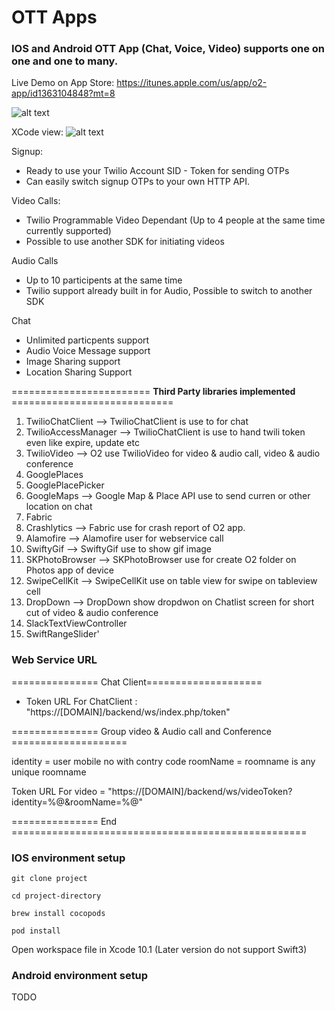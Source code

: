 # OTT Apps

### IOS and Android OTT App (Chat, Voice, Video) supports one on one and one to many.


Live Demo on App Store: https://itunes.apple.com/us/app/o2-app/id1363104848?mt=8


![alt text](https://ott.telecomsxchange.com/appflow1.jpg "App Flow")



XCode view: 
![alt text](https://user-images.githubusercontent.com/26701933/79405928-5c667400-7f9e-11ea-8a46-7ec0dbdb37bc.png "X Code Ciew")


Signup:

- Ready to use your Twilio Account SID - Token for sending OTPs
- Can easily switch signup OTPs to your own HTTP API.

Video Calls:

- Twilio Programmable Video Dependant (Up to 4 people at the same time currently supported)
- Possible to use another SDK for initiating videos

Audio Calls 

- Up to 10 participents at the same time
- Twilio support already built in for Audio, Possible to switch to another SDK


Chat 

- Unlimited particpents support
- Audio Voice Message support
- Image Sharing support
- Location Sharing Support





======================== **Third Party libraries implemented** ============================

1. TwilioChatClient --> TwilioChatClient is use to for chat
2. TwilioAccessManager --> TwilioChatClient is use to hand twili token even like expire, update etc
3. TwilioVideo --> O2 use TwilioVideo for video & audio call, video & audio conference
4. GooglePlaces
5. GooglePlacePicker
6. GoogleMaps --> Google Map & Place API use to send curren or other location on chat
7. Fabric
8. Crashlytics --> Fabric use for crash report of O2 app.
9. Alamofire --> Alamofire user for webservice call
10. SwiftyGif --> SwiftyGif use to show gif image
11. SKPhotoBrowser --> SKPhotoBrowser use for create O2 folder on Photos app of device
12. SwipeCellKit --> SwipeCellKit use on table view for swipe on tableview cell
13. DropDown --> DropDown show dropdwon on Chatlist screen for short cut of video & audio conference
14. SlackTextViewController
15. SwiftRangeSlider'


### Web Service URL

=============== Chat Client====================
- Token URL For ChatClient : "https://[DOMAIN]/backend/ws/index.php/token"

=============== Group video & Audio call and Conference  ====================

identity = user mobile no with contry code
roomName = roomname is any unique roomname

Token URL For video = "https://[DOMAIN]/backend/ws/videoToken?identity=%@&roomName=%@"

=============== End ===================================================


### IOS environment setup

```shell
git clone project
```

```shell
cd project-directory
```

```shell
brew install cocopods
```

```shell
pod install
```

Open workspace file in Xcode 10.1 (Later version do not support Swift3)

### Android environment setup

TODO

